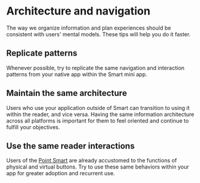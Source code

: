 # Architecture and navigation

The way we organize information and plan experiences should be consistent with users' mental models. These tips will help you do it faster.

## Replicate patterns

Whenever possible, try to replicate the same navigation and interaction patterns from your native app within the Smart mini app.

## Maintain the same architecture

Users who use your application outside of Smart can transition to using it within the reader, and vice versa. Having the same information architecture across all platforms is important for them to feel oriented and continue to fulfill your objectives.

## Use the same reader interactions

Users of the [Point Smart](/developers/en/docs/mp-point/integration-configuration/integrate-with-pdv/introduction) are already accustomed to the functions of physical and virtual buttons. Try to use these same behaviors within your app for greater adoption and recurrent use.